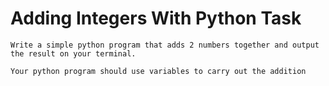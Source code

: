 # Adding Integers With Python Task

    Write a simple python program that adds 2 numbers together and output the result on your terminal.

    Your python program should use variables to carry out the addition

     
